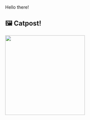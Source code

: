 Hello there!



## 🖼️ Catpost!

<sub>
    <img src="https://cdn2.thecatapi.com/images/dmg.jpg" height="256">
</sub>

